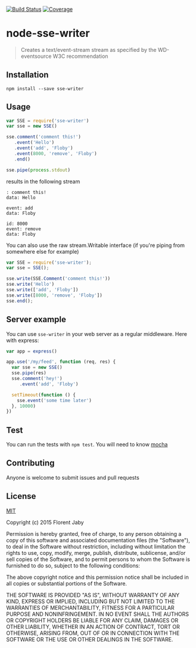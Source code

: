 [![Build Status][travis-image]][travis-url] [![Coverage][coveralls-image]][coveralls-url]

node-sse-writer
==================

> Creates a text/event-stream stream as specified by the WD-eventsource W3C recommendation

Installation
------------

    npm install --save sse-writer

Usage
-----

```javascript
var SSE = require('sse-writer')
var sse = new SSE()

sse.comment('comment this!')
   .event('Hello')
   .event('add', 'Floby')
   .event(8000, 'remove', 'Floby')
   .end()

sse.pipe(process.stdout)
```

results in the following stream

```
: comment this!
data: Hello

event: add
data: Floby

id: 8000
event: remove
data: Floby

```

You can also use the raw stream.Writable interface (if you're piping
from somewhere else for example)

```javascript
var SSE = require('sse-writer');
var sse = SSE();

sse.write(SSE.Comment('comment this!'))
sse.write('Hello')
sse.write(['add', 'Floby'])
sse.write([8000, 'remove', 'Floby'])
sse.end();
```

Server example
--------------

You can use `sse-writer` in your web server as a regular
middleware. Here with express:


```javascript
var app = express()

app.use('/my/feed', function (req, res) {
  var sse = new SSE()
  sse.pipe(res)
  sse.comment('hey!')
     .event('add', 'Floby')

  setTimeout(function () {
    sse.event('some time later')
  }, 10000)
})
```

Test
----

You can run the tests with `npm test`. You will need to know [mocha][mocha-url]

Contributing
------------

Anyone is welcome to submit issues and pull requests


License
-------

[MIT](http://opensource.org/licenses/MIT)

Copyright (c) 2015 Florent Jaby

Permission is hereby granted, free of charge, to any person obtaining a copy of this software and associated documentation files (the "Software"), to deal in the Software without restriction, including without limitation the rights to use, copy, modify, merge, publish, distribute, sublicense, and/or sell copies of the Software, and to permit persons to whom the Software is furnished to do so, subject to the following conditions:

The above copyright notice and this permission notice shall be included in all copies or substantial portions of the Software.

THE SOFTWARE IS PROVIDED "AS IS", WITHOUT WARRANTY OF ANY KIND, EXPRESS OR IMPLIED, INCLUDING BUT NOT LIMITED TO THE WARRANTIES OF MERCHANTABILITY, FITNESS FOR A PARTICULAR PURPOSE AND NONINFRINGEMENT. IN NO EVENT SHALL THE AUTHORS OR COPYRIGHT HOLDERS BE LIABLE FOR ANY CLAIM, DAMAGES OR OTHER LIABILITY, WHETHER IN AN ACTION OF CONTRACT, TORT OR OTHERWISE, ARISING FROM, OUT OF OR IN CONNECTION WITH THE SOFTWARE OR THE USE OR OTHER DEALINGS IN THE SOFTWARE.


[travis-image]: http://img.shields.io/travis/Floby/node-sse-writer/master.svg?style=flat
[travis-url]: https://travis-ci.org/Floby/node-sse-writer
[coveralls-image]: http://img.shields.io/coveralls/Floby/node-sse-writer/master.svg?style=flat
[coveralls-url]: https://coveralls.io/r/Floby/node-sse-writer
[mocha-url]: https://github.com/visionmedia/mocha


